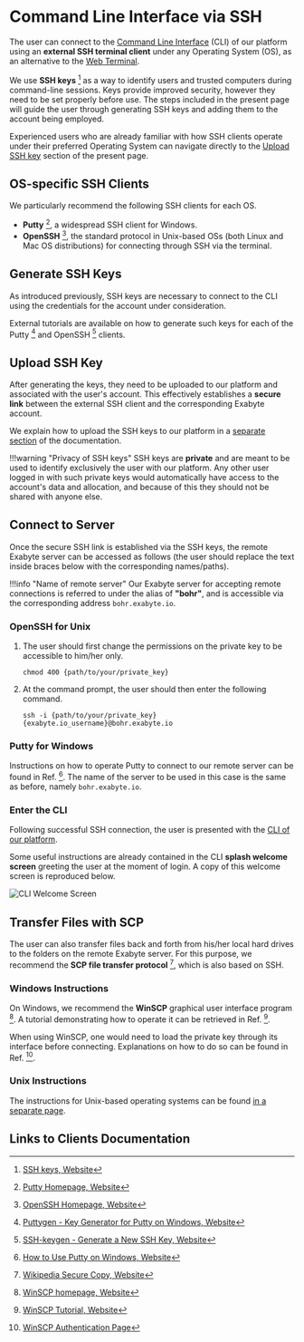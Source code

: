 # Command Line Interface via SSH

The user can connect to the [Command Line Interface](../cli/overview.md) (CLI) of our platform using an **external SSH terminal client** under any Operating System (OS), as an alternative to the [Web Terminal](web-terminal.md).

We use **SSH keys** [^1] as a way to identify users and trusted computers during command-line sessions. Keys provide improved security, however they need to be set properly before use. The steps included in the present page will guide the user through generating SSH keys and adding them to the account being employed. 

Experienced users who are already familiar with how SSH clients operate under their preferred Operating System can navigate directly to the [Upload SSH key](#upload-ssh-key) section of the present page.

## OS-specific SSH Clients

We particularly recommend the following SSH clients for each OS.

- **Putty** [^2], a widespread SSH client for Windows.
- **OpenSSH** [^3], the standard protocol in Unix-based OSs (both Linux and Mac OS distributions) for connecting through SSH via the terminal.

## Generate SSH Keys

As introduced previously, SSH keys are necessary to connect to the CLI using the credentials for the account under consideration. 

External tutorials are available on how to generate such keys for each of the Putty [^4] and OpenSSH [^5] clients.

## Upload SSH Key

After generating the keys, they need to be uploaded to our platform and associated with the user's account. This effectively establishes a **secure link** between the external SSH client and the corresponding Exabyte account.

We explain how to upload the SSH keys to our platform in a [separate section](../accounts/ui/preferences/ssh.md) of the documentation.
            
!!!warning "Privacy of SSH keys"
    SSH keys are **private** and are meant to be used to identify exclusively the user with our platform. Any other user logged in with such private keys would automatically have access to the account's data and allocation, and because of this they should not be shared with anyone else.

## Connect to Server

Once the secure SSH link is established via the SSH keys, the remote Exabyte server can be accessed as follows (the user should replace the text inside braces below with the corresponding names/paths).

!!!info "Name of remote server"
    Our Exabyte server for accepting remote connections is referred to under the alias of **"bohr"**, and is accessible via the corresponding address `bohr.exabyte.io`.

### OpenSSH for Unix

1. The user should first change the permissions on the private key to be accessible to him/her only.

    ```
    chmod 400 {path/to/your/private_key}
    ```

2. At the command prompt, the user should then enter the following command.

    ```
    ssh -i {path/to/your/private_key} {exabyte.io_username}@bohr.exabyte.io
    ```

### Putty for Windows
  
Instructions on how to operate Putty to connect to our remote server can be found in Ref. [^6]. The name of the server to be used in this case is the same as before, namely `bohr.exabyte.io`.
  
### Enter the CLI

Following successful SSH connection, the user is presented with the [CLI of our platform](../cli/overview.md).

Some useful instructions are already contained in the CLI **splash welcome screen** greeting the user at the moment of login. A copy of this welcome screen is reproduced below.

![CLI Welcome Screen](/images/CLI-Welcome-Screen.png  "CLI Welcome Screen")

## Transfer Files with SCP

The user can also transfer files back and forth from his/her local hard drives to the folders on the remote Exabyte server. For this purpose, we recommend the **SCP file transfer protocol** [^7], which is also based on SSH.
    
### Windows Instructions

On Windows, we recommend the **WinSCP** graphical user interface program [^8]. A tutorial demonstrating how to operate it can be retrieved in Ref. [^9].

When using WinSCP, one would need to load the private key through its interface before connecting. Explanations on how to do so can be found in Ref. [^10].      
    
### Unix Instructions

The instructions for Unix-based operating systems can be found [in a separate page](../cli/actions/transfer-files-scp.md).

## Links to Clients Documentation

[^1]: [SSH keys, Website](https://wiki.archlinux.org/index.php/SSH_keys)

[^2]: [Putty Homepage, Website](https://www.putty.org/)

[^3]: [OpenSSH Homepage, Website](https://www.openssh.com/)

[^4]: [Puttygen - Key Generator for Putty on Windows, Website](https://www.ssh.com/ssh/putty/windows/puttygen)

[^5]: [SSH-keygen - Generate a New SSH Key, Website](https://www.ssh.com/ssh/keygen/)

[^6]: [How to Use Putty on Windows, Website](https://www.ssh.com/ssh/putty/windows/)

[^7]: [Wikipedia Secure Copy, Website](https://en.wikipedia.org/wiki/Secure_copy)

[^8]: [WinSCP homepage, Website](https://winscp.net/eng/index.php)

[^9]: [WinSCP Tutorial, Website](https://www.siteground.com/tutorials/ssh/winscp/)

[^10]: [WinSCP Authentication Page](https://winscp.net/eng/docs/ui_login_authentication#private_key)
